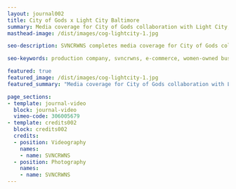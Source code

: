 ```yaml
---
layout: journal002
title: City of Gods x Light City Baltimore
summary: Media coverage for City of Gods collaboration with Light City, April 2018
masthead-image: /dist/images/cog-lightcity-1.jpg

seo-description: SVNCRWNS completes media coverage for City of Gods collaboration with Baltimore's festival, Light City.

seo-keywords: production company, svncrwns, e-commerce, women-owned businesses, creative team, consulting, business operations, launch my brand, manage my brand, photography, videography, special projects

featured: true
featured_image: /dist/images/cog-lightcity-1.jpg
featured_summary: "Media coverage for City of Gods collaboration with Light City, April 2018"

page_sections:
- template: journal-video
  block: journal-video
  vimeo-code: 306005679
- template: credits002
  block: credits002
  credits:
  - position: Videography
    names:
    - name: SVNCRWNS
  - position: Photography
    names:
    - name: SVNCRWNS
---
```

